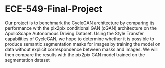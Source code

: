 # ECE-549-Final-Project

Our project is to benchmark the CycleGAN architecture by comparing its performance with the pix2pix conditional GAN (cGAN) architecture on the ApolloScape Autonomous Driving Dataset. Using the Style Transfer capabilities of CycleGAN, we hope to determine whether it is possible to produce semantic segmentation masks for images by training the model on data without explicit correspondence between masks and images. We will then compare the results with the pix2pix GAN model trained on the segmentation dataset 
